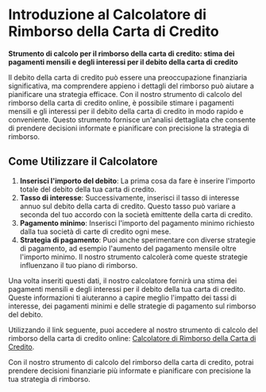 Introduzione al Calcolatore di Rimborso della Carta di Credito
==============================================================

**Strumento di calcolo per il rimborso della carta di credito: stima dei pagamenti mensili e degli interessi per il debito della carta di credito**

Il debito della carta di credito può essere una preoccupazione finanziaria significativa, ma comprendere appieno i dettagli del rimborso può aiutare a pianificare una strategia efficace. Con il nostro strumento di calcolo del rimborso della carta di credito online, è possibile stimare i pagamenti mensili e gli interessi per il debito della carta di credito in modo rapido e conveniente. Questo strumento fornisce un'analisi dettagliata che consente di prendere decisioni informate e pianificare con precisione la strategia di rimborso.

Come Utilizzare il Calcolatore
------------------------------

1. **Inserisci l'importo del debito**: La prima cosa da fare è inserire l'importo totale del debito della tua carta di credito.
2. **Tasso di interesse**: Successivamente, inserisci il tasso di interesse annuo sul debito della carta di credito. Questo tasso può variare a seconda del tuo accordo con la società emittente della carta di credito.
3. **Pagamento minimo**: Inserisci l'importo del pagamento minimo richiesto dalla tua società di carte di credito ogni mese.
4. **Strategia di pagamento**: Puoi anche sperimentare con diverse strategie di pagamento, ad esempio l'aumento del pagamento mensile oltre l'importo minimo. Il nostro strumento calcolerà come queste strategie influenzano il tuo piano di rimborso.

Una volta inseriti questi dati, il nostro calcolatore fornirà una stima dei pagamenti mensili e degli interessi per il debito della tua carta di credito. Queste informazioni ti aiuteranno a capire meglio l'impatto dei tassi di interesse, dei pagamenti minimi e delle strategie di pagamento sul rimborso del debito.

Utilizzando il link seguente, puoi accedere al nostro strumento di calcolo del rimborso della carta di credito online: [Calcolatore di Rimborso della Carta di Credito](https://www.onlinecalculatorsfree.com/it/financial/credit-card-repayment-calculator.html).

Con il nostro strumento di calcolo del rimborso della carta di credito, potrai prendere decisioni finanziarie più informate e pianificare con precisione la tua strategia di rimborso.